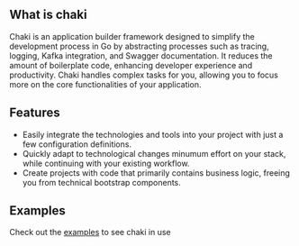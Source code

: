 ## What is chaki

Chaki is an application builder framework designed to simplify the development process in Go by abstracting processes such as tracing, logging, Kafka integration, and Swagger documentation. It reduces the amount of boilerplate code, enhancing developer experience and productivity. Chaki handles complex tasks for you, allowing you to focus more on the core functionalities of your application.


## Features

- Easily integrate the technologies and tools into your project with just a few configuration definitions.
- Quickly adapt to technological changes minumum effort on your stack, while continuing with your existing workflow.
- Create projects with code that primarily contains business logic, freeing you from technical bootstrap components.

## Examples

Check out the [examples](https://github.com/Trendyol/chaki/tree/master/example) to see chaki in use
